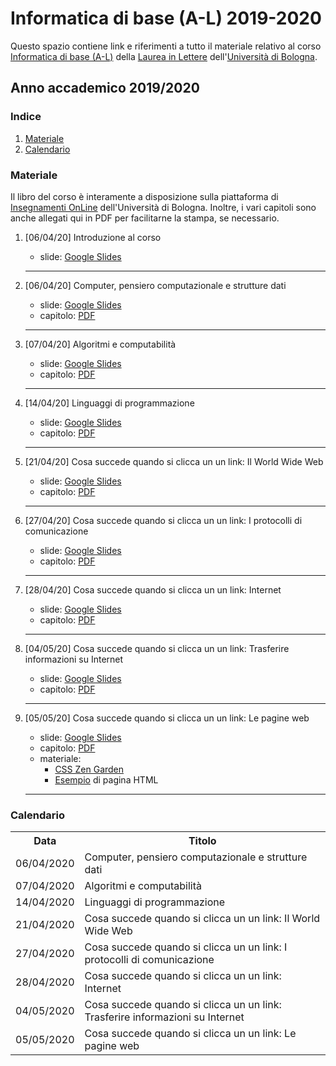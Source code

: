 # Informatica di base (A-L) 2019-2020

Questo spazio contiene link e riferimenti a tutto il materiale relativo al corso [Informatica di base (A-L)](https://www.unibo.it/it/didattica/insegnamenti/insegnamento/2019/438800) della [Laurea in Lettere](https://corsi.unibo.it/laurea/lettere/insegnamenti) dell'[Università di Bologna](http://www.unibo.it).

## Anno accademico 2019/2020

### Indice

1. [Materiale](#materiale)
2. [Calendario](#calendario)

### Materiale

Il libro del corso è interamente a disposizione sulla piattaforma di [Insegnamenti OnLine](https://iol.unibo.it) dell'Università di Bologna. Inoltre, i vari capitoli sono anche allegati qui in PDF per facilitarne la stampa, se necessario.

1. [06/04/20] Introduzione al corso
   * slide: [Google Slides](https://tinyurl.com/idbAL-00)
   <hr />
   
2. [06/04/20] Computer, pensiero computazionale e strutture dati 
   * slide: [Google Slides](https://tinyurl.com/idbAL-01)
   * capitolo: [PDF](docs/chapters/01.pdf) 
   <hr />

3. [07/04/20] Algoritmi e computabilità 
   * slide: [Google Slides](https://tinyurl.com/idbAL-02v2)
   * capitolo: [PDF](docs/chapters/02.pdf) 
   <hr />

4. [14/04/20] Linguaggi di programmazione 
   * slide: [Google Slides](https://tinyurl.com/idbAL-03)
   * capitolo: [PDF](docs/chapters/03.pdf) 
   <hr />

5. [21/04/20] Cosa succede quando si clicca un un link: Il World Wide Web 
   * slide: [Google Slides](https://tinyurl.com/idbAL-04v2)
   * capitolo: [PDF](docs/chapters/04.pdf) 
   <hr />

6. [27/04/20] Cosa succede quando si clicca un un link: I protocolli di comunicazione 
   * slide: [Google Slides](https://tinyurl.com/idbAL-05)
   * capitolo: [PDF](docs/chapters/05.pdf) 
   <hr />

7. [28/04/20] Cosa succede quando si clicca un un link: Internet 
   * slide: [Google Slides](https://tinyurl.com/idbAL-06v2)
   * capitolo: [PDF](docs/chapters/06.pdf) 
   <hr />

8. [04/05/20] Cosa succede quando si clicca un un link: Trasferire informazioni su Internet 
   * slide: [Google Slides](https://tinyurl.com/idbAL-07)  
   * capitolo: [PDF](docs/chapters/07.pdf) 
   <hr />

9. [05/05/20] Cosa succede quando si clicca un un link: Le pagine web
   * slide: [Google Slides](https://tinyurl.com/idbAL-08v2) 
   * capitolo: [PDF](docs/chapters/08.pdf) 
   * materiale:
     * [CSS Zen Garden](http://www.csszengarden.com/)
     * [Esempio](docs/material/example.html) di pagina HTML
   <hr />

### Calendario

<table>
    <tr><th>Data</th><th>Titolo</th></tr>
    <tr><td>06/04/2020</td><td>Computer, pensiero computazionale e strutture dati</td></tr>
    <tr><td>07/04/2020</td><td>Algoritmi e computabilità</td></tr>
    <tr><td>14/04/2020</td><td>Linguaggi di programmazione</td></tr>
    <tr><td>21/04/2020</td><td>Cosa succede quando si clicca un un link: Il World Wide Web</td></tr>
    <tr><td>27/04/2020</td><td>Cosa succede quando si clicca un un link: I protocolli di comunicazione</td></tr>
    <tr><td>28/04/2020</td><td>Cosa succede quando si clicca un un link: Internet</td></tr>
    <tr><td>04/05/2020</td><td>Cosa succede quando si clicca un un link: Trasferire informazioni su Internet</td></tr>
    <tr><td>05/05/2020</td><td>Cosa succede quando si clicca un un link: Le pagine web</td></tr>
</table>
